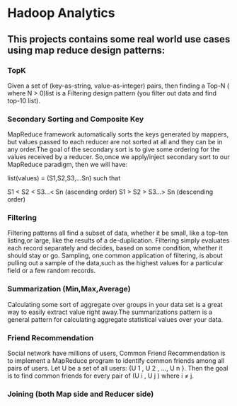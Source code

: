 # Hadoop Analytics

This projects contains some real world use cases using map reduce design patterns:
-


### TopK 
Given a set of (key-as-string, value-as-integer) pairs, then finding a Top-N ( where N > 0)list is a Filtering design pattern (you filter out data and find top-10 list).


### Secondary Sorting and Composite Key
MapReduce framework automatically sorts the keys generated by mappers, but values passed to each reducer are not sorted at all and they can be in
any order.The goal of the secondary sort is to give some ordering for the values received by a reducer. So,once we apply/inject secondary sort to our MapReduce paradigm, then we will have:

list(values) = (S1,S2,S3,...Sn)
such that

S1 < S2 < S3...< Sn (ascending order)
S1 > S2 > S3...> Sn (descending order)


### Filtering
Filtering patterns all find a subset of data, whether it be small, like a top-ten listing,or large, like the results of a de-duplication.
Filtering simply evaluates each record separately and decides, based on some condition, whether it should stay or go.
Sampling, one common application of filtering, is about pulling out a sample of the data,such as the highest values for a particular field or a few random records.


### Summarization (Min,Max,Average)
Calculating some sort of aggregate over groups in your data set is a great way to easily extract value right away.The summarizations pattern is a general pattern for calculating aggregate statistical values over your data.


### Friend Recommendation
Social network have  millions of users, Common Friend Recommendation is to implement a MapReduce program to identify common friends among all pairs of users. Let U be a set of all users: {U 1 , U 2 , ..., U n }. 
Then the goal is to find common friends for every pair of (U i , U j ) where i ≠ j.


### Joining (both Map side and Reducer side)
